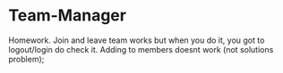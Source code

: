 # Team-Manager
Homework. Join and leave team works but when you do it, you got to logout/login do check it. Adding to members doesnt work (not solutions problem);
